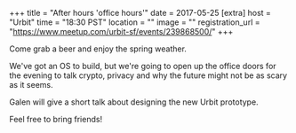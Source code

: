 
+++
title = "After hours 'office hours'"
date = 2017-05-25
[extra]
host = "Urbit"
time = "18:30 PST"
location = ""
image = ""
registration_url = "https://www.meetup.com/urbit-sf/events/239868500/"
+++

<p>Come grab a beer and enjoy the spring weather.  </p> <p>We've got an OS to build, but we're going to open up the office doors for the evening to talk crypto, privacy and why the future might not be as scary as it seems.</p> <p>Galen will give a short talk about designing the new Urbit prototype.  </p> <p>Feel free to bring friends!</p> 
